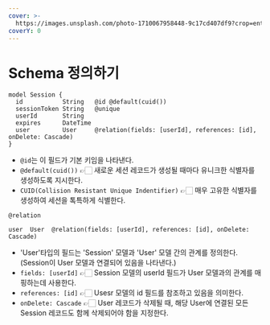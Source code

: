 ```yaml
---
cover: >-
  https://images.unsplash.com/photo-1710067958448-9c17cd407df9?crop=entropy&cs=srgb&fm=jpg&ixid=M3wxOTcwMjR8MHwxfHJhbmRvbXx8fHx8fHx8fDE3MTIwMjY0Nzl8&ixlib=rb-4.0.3&q=85
coverY: 0
---
```


# Schema 정의하기

```prisma
model Session {
  id           String   @id @default(cuid())
  sessionToken String   @unique
  userId       String
  expires      DateTime
  user         User     @relation(fields: [userId], references: [id], onDelete: Cascade)
}
```

* `@id`는 이 필드가 기본 키임을 나타낸다.&#x20;
* `@default(cuid())` 👉🏻 새로운 세션 레코드가 생성될 때마다 유니크한 식별자를 생성하도록 지시한다.&#x20;
* `CUID(Collision Resistant Unique Indentifier)` 👉🏻 매우 고유한 식별자를 생성하여 세션을 톡특하게 식별한다.



`@relation`

```
user  User  @relation(fields: [userId], references: [id], onDelete: Cascade)
```

* 'User'타입의 필드는 'Session' 모델과 'User' 모델 간의 관계를 정의한다. (Session이 User 모델과 연결되어 있음을 나타낸다.)
* `fields: [userId]` 👉🏻 Session 모델의 userId 필드가 User 모델과의 관계를 매핑하는데 사용한다.&#x20;
* `references: [id]` 👉🏻 Usesr 모델의 id 필드를 참조하고 있음을 의미한다.&#x20;
* `onDelete: Cascade` 👉🏻 User 레코드가 삭제될 때, 해당 User에 연결된 모든 Session 레코드도 함께 삭제되어야 함을 지정한다.&#x20;
